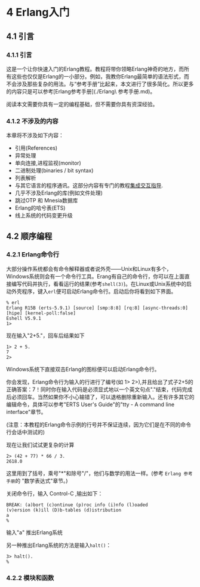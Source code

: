 # 4 Erlang入门
## 4.1 引言
### 4.1.1 引言
这是一个让你快速入门的Erlang教程。教程将带你领略Erlang神奇的地方，而所有这些也仅仅是Erlang的一小部分。例如，我教你Erlang最简单的语法形式，而不会涉及那些复杂的用法。与“参考手册”比起来，本文进行了很多简化。所以更多的内容只是可以参考[Erlang参考手册](./Erlang\ 参考手册.md)。

阅读本文需要你具有一定的编程基础，但不需要你具有资深经验。

### 4.1.2 不涉及的内容

本章将不涉及如下内容：
- 引用(References)
- 异常处理
- 单向连接,进程监视(monitor)
- 二进制处理(binaries / bit syntax)
- 列表解析
- 与其它语言的程序通讯。这部分内容有专门的教程[集成交互指导](集成交互指导.md).
- 几乎不涉及Erlang的库(例如文件处理)
- 跳过OTP 和 Mnesia数据库
- Erlang的哈兮表(ETS)
- 线上系统的代码变更升级

## 4.2 顺序编程
### 4.2.1 Erlang命令行
大部分操作系统都会有命令解释器或者说外壳——Unix和Linux有多个，Windows系统则会有一个命令行工具。Erang有自己的命令行，你可以在上面直接编写代码并执行，看看运行的结果(参考`shell(3)`)。在Linux或Unix系统中的启动外壳程序，键入`erl`便可启动Erlang命令行。启动后你将看到如下界面。

	% erl
	Erlang R15B (erts-5.9.1) [source] [smp:8:8] [rq:8] [async-threads:0] [hipe] [kernel-poll:false]
	Eshell V5.9.1
	1>

现在输入"2+5."，回车后结果如下

	1> 2 + 5.
	7
	2>

Windows系统下直接双击Erlang的图标便可以启动Erlang命令行。

你会发现，Erlang命令行为输入的行进行了编号(如 1> 2>),并且给出了式子2+5的正确答案：7！同时你在输入代码是必须显式地以一个英文句点"."结束，代码完成后必须回车。当然如果你不小心输错了，可以退格删除重新输入。还有许多其它的编辑命令，具体可以参考"ERTS User's Guide"的"tty - A command line interface"章节。

(注意：本教程的Erlang命令示例的行号并不保证连续，因为它们是在不同的命令行会话中测试的)

现在让我们试试更复杂的计算

	2> (42 + 77) * 66 / 3.
	2618.0

这里用到了括号，乘号"\*"和除号"/"，他们与数学的用法一样。(参考 `Erlang 参考手册`的 "数学表达式"章节。)

关闭命令行，输入 Control-C ,输出如下：

	BREAK: (a)bort (c)ontinue (p)roc info (i)nfo (l)oaded
	(v)ersion (k)ill (D)b-tables (d)istribution
	a
	%

输入"a" 推出Erlang系统

另一种推出Erlang系统的方法是输入`halt()`：

	3> halt().
	%

### 4.2.2 模块和函数





